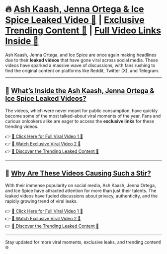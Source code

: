 # 🔥 [Ash Kaash, Jenna Ortega & Ice Spice Leaked Video 🔞](https://shorturl.at/DfDRm) | [Exclusive Trending Content 📱](https://shorturl.at/DfDRm) | [Full Video Links Inside 🌟](https://shorturl.at/DfDRm)

Ash Kaash, Jenna Ortega, and Ice Spice are once again making headlines due to their **leaked videos** that have gone viral across social media. These videos have sparked a massive wave of discussions, with fans rushing to find the original content on platforms like Reddit, Twitter (X), and Telegram.

---

## 🌟 [What’s Inside the Ash Kaash, Jenna Ortega & Ice Spice Leaked Videos?](https://shorturl.at/DfDRm)

The videos, which were never meant for public consumption, have quickly become some of the most talked-about viral moments of the year. Fans and curious onlookers alike are eager to access the **exclusive links** for these trending videos.

👉 [🔴 Click Here for Full Viral Video 1 🔗](https://shorturl.at/DfDRm)  
👉 [🔴 Watch Exclusive Viral Video 2 🌟](https://shorturl.at/DfDRm)  
👉 [🔴 Discover the Trending Leaked Content 📱](https://shorturl.at/DfDRm)

---

## 🚨 [Why Are These Videos Causing Such a Stir?](https://shorturl.at/DfDRm)

With their immense popularity on social media, Ash Kaash, Jenna Ortega, and Ice Spice have attracted attention for more than just their talents. The leaked videos have fueled discussions about privacy, authenticity, and the rapidly growing trend of viral leaks.

👉 [🔴 Click Here for Full Viral Video 1 🔗](https://shorturl.at/DfDRm)  
👉 [🔴 Watch Exclusive Viral Video 2 🌟](https://shorturl.at/DfDRm)  
👉 [🔴 Discover the Trending Leaked Content 📱](https://shorturl.at/DfDRm)

---

Stay updated for more viral moments, exclusive leaks, and trending content! 🌐

